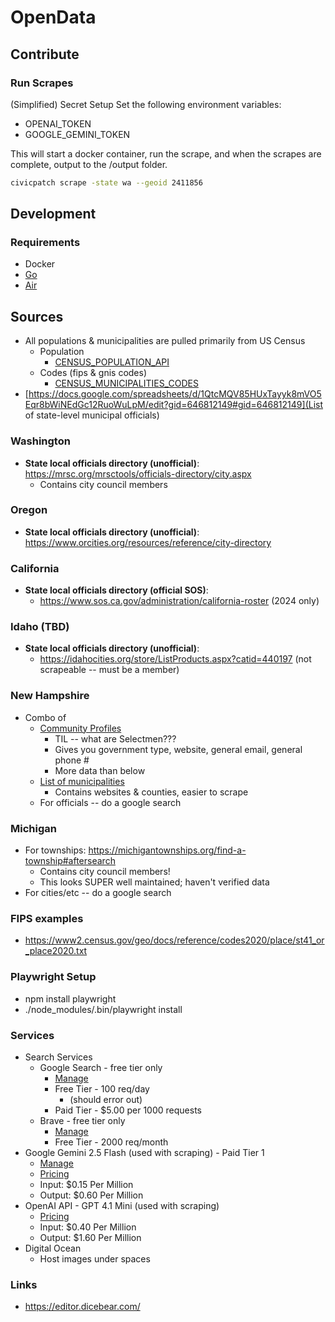 # OpenData

## Contribute
### Run Scrapes
(Simplified) Secret Setup
Set the following environment variables:
* OPENAI_TOKEN
* GOOGLE_GEMINI_TOKEN

This will start a docker container, run the scrape, and when 
the scrapes are complete, output to the /output folder.

```bash
civicpatch scrape -state wa --geoid 2411856
```
####

## Development
### Requirements
* Docker
* [Go](https://go.dev/doc/install)
* [Air](https://github.com/air-verse/air?tab=readme-ov-file#via-go-install-recommended)

## Sources
* All populations & municipalities are pulled primarily from US Census
  * Population
    * [CENSUS_POPULATION_API](https://api.census.gov/data/2020/dec/pl?get=P1_001N,NAME&for=place:*&in=state:43)
  * Codes (fips & gnis codes)
    * [CENSUS_MUNICIPALITIES_CODES](https://www2.census.gov/geo/docs/reference/codes2020/place/st53_wa_place2020.txt)
* [https://docs.google.com/spreadsheets/d/1QtcMQV85HUxTayyk8mVO5Eqr8bWiNEdGc12RuoWuLpM/edit?gid=646812149#gid=646812149](List of state-level municipal officials)
### Washington
- **State local officials directory (unofficial)**: https://mrsc.org/mrsctools/officials-directory/city.aspx
  - Contains city council members
### Oregon
- **State local officials directory (unofficial)**: https://www.orcities.org/resources/reference/city-directory
### California
- **State local officials directory (official SOS)**: 
  - https://www.sos.ca.gov/administration/california-roster (2024 only)
### Idaho (TBD)
- **State local officials directory (unofficial)**:
  - https://idahocities.org/store/ListProducts.aspx?catid=440197 (not scrapeable -- must be a member)
### New Hampshire
- Combo of
  - [Community Profiles](https://www.nhes.nh.gov/elmi/products/cp/)
    - TIL -- what are Selectmen???
    - Gives you government type, website, general email, general phone #
    - More data than below
  - [List of municipalities](https://www.nheconomy.com/office-of-planning-and-development/what-we-do/state-data-center-(census-data)/municipalities,-counties-and-regions)
    - Contains websites & counties, easier to scrape
  - For officials -- do a google search
### Michigan
- For townships: https://michigantownships.org/find-a-township#aftersearch
  - Contains city council members!
  - This looks SUPER well maintained; haven't verified data
- For cities/etc -- do a google search
  
### FIPS examples
* https://www2.census.gov/geo/docs/reference/codes2020/place/st41_or_place2020.txt

### Playwright Setup
* npm install playwright
* ./node_modules/.bin/playwright install

### Services
* Search Services
  * Google Search - free tier only
    * [Manage](https://console.cloud.google.com/apis/api/customsearch.googleapis.com)
    * Free Tier - 100 req/day
      * (should error out)
    * Paid Tier - $5.00 per 1000 requests
  * Brave - free tier only
    * [Manage](https://api-dashboard.search.brave.com/app/dashboard)
    * Free Tier - 2000 req/month
* Google Gemini 2.5 Flash (used with scraping) - Paid Tier 1
  * [Manage](https://console.cloud.google.com/apis/api/generativelanguage.googleapis.com/metrics)
  * [Pricing](https://ai.google.dev/gemini-api/docs/pricing)
  * Input: $0.15 Per Million
  * Output: $0.60 Per Million
* OpenAI API - GPT 4.1 Mini (used with scraping)
  * [Pricing](https://platform.openai.com/docs/pricing)
  * Input: $0.40 Per Million
  * Output: $1.60 Per Million
* Digital Ocean
  * Host images under spaces

### Links
* https://editor.dicebear.com/
